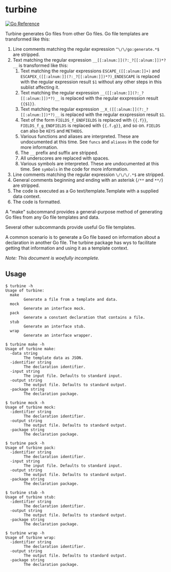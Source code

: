 # turbine

[![Go Reference](https://pkg.go.dev/badge/go.dev/pkg/github.com/willfaught/turbine.svg)](https://pkg.go.dev/go.dev/pkg/github.com/willfaught/turbine)

Turbine generates Go files from other Go files. Go file templates are transformed like this:

1. Line comments matching the regular expression `^\/\/go:generate.*$` are stripped.
1. Text matching the regular expression `__[[:alnum:]](?:_?[[:alnum:]])*?__` is transformed like this:
    1. Text matching the regular expressions `ESCAPE_([[:alnum:]]+)` and `ESCAPEX_([[:alnum:]](?:_?[[:alnum:]])*?)_ENDESCAPE` is replaced with the regular expression result `$1` without any other steps in this sublist affecting it.
    1. Text matching the regular expression `__([[:alnum:]](?:_?[[:alnum:]])*?)__` is replaced with the regular exxpression result `{{$1}}`.
    1. Text matching the regular expression `__X_([[:alnum:]](?:_?[[:alnum:]])*?)__` is replaced with the regular exxpression result `$1`.
    1. Text of the form `FIELDS_f_ENDFIELDS` is replaced with `{{.f}}`, `FIELDS_f_g_ENDFIELDS` is replaced with `{{.f.g}}`, and so on. `FIELDS` can also be `KEYS` and `METHODS`.
    1. Various functions and aliases are interpreted. These are undocumented at this time. See `funcs` and `aliases` in the code for more information.
    1. The `__` prefix and suffix are stripped.
    1. All underscores are replaced with spaces.
    1. Various symbols are interpreted. These are undocumented at this time. See `symbols` in the code for more information.
1. Line comments matching the regular expression `\/\/\/.*$` are stripped.
1. General comments beginning and ending with an asterisk (`/**` and `**/`) are stripped.
1. The code is executed as a Go text/template.Template with a supplied data context.
1. The code is formatted.

A "make" subcommand provides a general-purpose method of generating Go files from any Go file templates and data.

Several other subcommands provide useful Go file templates.

A common scenario is to generate a Go file based on information about a declaration in another Go file. The turbine package has wys to facilitate getting that information and using it as a template context.

*Note: This document is woefully incomplete.*

## Usage

```output
$ turbine -h
Usage of turbine:
  make
    	Generate a file from a template and data.
  mock
    	Generate an interface mock.
  pack
    	Generate a constant declaration that contains a file.
  stub
    	Generate an interface stub.
  wrap
    	Generate an interface wrapper.
```

```output
$ turbine make -h
Usage of turbine make:
  -data string
    	The template data as JSON.
  -identifier string
    	The declaration identifier.
  -input string
    	The input file. Defaults to standard input.
  -output string
    	The output file. Defaults to standard output.
  -package string
    	The declaration package.
```

```output
$ turbine mock -h
Usage of turbine mock:
  -identifier string
    	The declaration identifier.
  -output string
    	The output file. Defaults to standard output.
  -package string
    	The declaration package.
```

```output
$ turbine pack -h
Usage of turbine pack:
  -identifier string
    	The declaration identifier.
  -input string
    	The input file. Defaults to standard input.
  -output string
    	The output file. Defaults to standard output.
  -package string
    	The declaration package.
```

```output
$ turbine stub -h
Usage of turbine stub:
  -identifier string
    	The declaration identifier.
  -output string
    	The output file. Defaults to standard output.
  -package string
    	The declaration package.
```

```output
$ turbine wrap -h
Usage of turbine wrap:
  -identifier string
    	The declaration identifier.
  -output string
    	The output file. Defaults to standard output.
  -package string
    	The declaration package.
```
